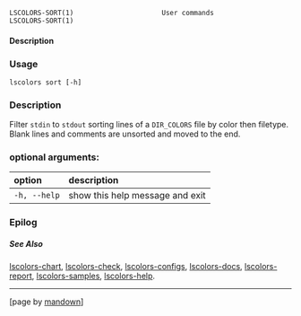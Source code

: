 	LSCOLORS-SORT(1)                      User commands                      LSCOLORS-SORT(1)

#### Description

### Usage

```
lscolors sort [-h]
```

### Description

Filter `stdin` to `stdout` sorting lines of a `DIR_COLORS` file by color then filetype.
Blank lines and comments are unsorted and moved to the end.

### optional arguments:
| option | description |
|:------ |:----------- |
| `-h, --help` | show this help message and exit |

### Epilog

##### See Also

[lscolors-chart](chart.md), [lscolors-check](check.md), [lscolors-configs](configs.md), [lscolors-docs](docs.md), [lscolors-report](report.md), [lscolors-samples](samples.md), [lscolors-help](help.md).

----------------------------------------------------------
[page by [mandown](https://github.com/russellane/mandown)]
